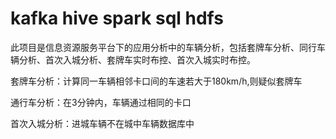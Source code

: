 # kafka hive spark sql hdfs
此项目是信息资源服务平台下的应用分析中的车辆分析，包括套牌车分析、同行车辆分析、首次入城分析、套牌车实时布控、首次入城实时布控。

套牌车分析：计算同一车辆相邻卡口间的车速若大于180km/h,则疑似套牌车

通行车分析：在3分钟内，车辆通过相同的卡口

首次入城分析：进城车辆不在城中车辆数据库中